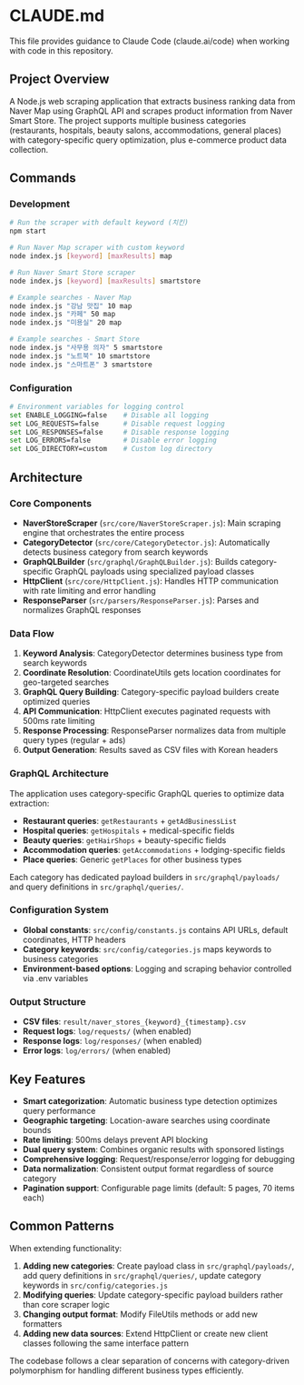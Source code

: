 # CLAUDE.md

This file provides guidance to Claude Code (claude.ai/code) when working with code in this repository.

## Project Overview

A Node.js web scraping application that extracts business ranking data from Naver Map using GraphQL API and scrapes product information from Naver Smart Store. The project supports multiple business categories (restaurants, hospitals, beauty salons, accommodations, general places) with category-specific query optimization, plus e-commerce product data collection.

## Commands

### Development
```bash
# Run the scraper with default keyword (치킨)
npm start

# Run Naver Map scraper with custom keyword
node index.js [keyword] [maxResults] map

# Run Naver Smart Store scraper
node index.js [keyword] [maxResults] smartstore

# Example searches - Naver Map
node index.js "강남 맛집" 10 map
node index.js "카페" 50 map
node index.js "미용실" 20 map

# Example searches - Smart Store
node index.js "사무용 의자" 5 smartstore
node index.js "노트북" 10 smartstore
node index.js "스마트폰" 3 smartstore
```

### Configuration
```bash
# Environment variables for logging control
set ENABLE_LOGGING=false    # Disable all logging
set LOG_REQUESTS=false      # Disable request logging  
set LOG_RESPONSES=false     # Disable response logging
set LOG_ERRORS=false        # Disable error logging
set LOG_DIRECTORY=custom    # Custom log directory
```

## Architecture

### Core Components

- **NaverStoreScraper** (`src/core/NaverStoreScraper.js`): Main scraping engine that orchestrates the entire process
- **CategoryDetector** (`src/core/CategoryDetector.js`): Automatically detects business category from search keywords
- **GraphQLBuilder** (`src/graphql/GraphQLBuilder.js`): Builds category-specific GraphQL payloads using specialized payload classes
- **HttpClient** (`src/core/HttpClient.js`): Handles HTTP communication with rate limiting and error handling
- **ResponseParser** (`src/parsers/ResponseParser.js`): Parses and normalizes GraphQL responses

### Data Flow

1. **Keyword Analysis**: CategoryDetector determines business type from search keywords
2. **Coordinate Resolution**: CoordinateUtils gets location coordinates for geo-targeted searches  
3. **GraphQL Query Building**: Category-specific payload builders create optimized queries
4. **API Communication**: HttpClient executes paginated requests with 500ms rate limiting
5. **Response Processing**: ResponseParser normalizes data from multiple query types (regular + ads)
6. **Output Generation**: Results saved as CSV files with Korean headers

### GraphQL Architecture

The application uses category-specific GraphQL queries to optimize data extraction:

- **Restaurant queries**: `getRestaurants` + `getAdBusinessList` 
- **Hospital queries**: `getHospitals` + medical-specific fields
- **Beauty queries**: `getHairShops` + beauty-specific fields  
- **Accommodation queries**: `getAccommodations` + lodging-specific fields
- **Place queries**: Generic `getPlaces` for other business types

Each category has dedicated payload builders in `src/graphql/payloads/` and query definitions in `src/graphql/queries/`.

### Configuration System

- **Global constants**: `src/config/constants.js` contains API URLs, default coordinates, HTTP headers
- **Category keywords**: `src/config/categories.js` maps keywords to business categories
- **Environment-based options**: Logging and scraping behavior controlled via .env variables

### Output Structure

- **CSV files**: `result/naver_stores_{keyword}_{timestamp}.csv` 
- **Request logs**: `log/requests/` (when enabled)
- **Response logs**: `log/responses/` (when enabled)  
- **Error logs**: `log/errors/` (when enabled)

## Key Features

- **Smart categorization**: Automatic business type detection optimizes query performance
- **Geographic targeting**: Location-aware searches using coordinate bounds
- **Rate limiting**: 500ms delays prevent API blocking
- **Dual query system**: Combines organic results with sponsored listings
- **Comprehensive logging**: Request/response/error logging for debugging
- **Data normalization**: Consistent output format regardless of source category
- **Pagination support**: Configurable page limits (default: 5 pages, 70 items each)

## Common Patterns

When extending functionality:

1. **Adding new categories**: Create payload class in `src/graphql/payloads/`, add query definitions in `src/graphql/queries/`, update category keywords in `src/config/categories.js`
2. **Modifying queries**: Update category-specific payload builders rather than core scraper logic
3. **Changing output format**: Modify FileUtils methods or add new formatters
4. **Adding new data sources**: Extend HttpClient or create new client classes following the same interface pattern

The codebase follows a clear separation of concerns with category-driven polymorphism for handling different business types efficiently.